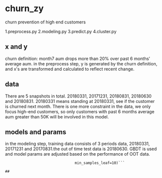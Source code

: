 # churn_zy
churn prevention of high end customers

1.preprocess.py
2.modeling.py
3.predict.py
4.cluster.py

## x and y
churn definition: month7 aum drops more than 20% over past 6 months' average aum.
in the preprocess step, y is generated by the churn definition, and x's are transformed and calculated to reflect recent change.

## data
There are 5 snapshots in total. 20180331, 20171231, 20180831, 20180630 and 20180831.
20180331 means standing at 20180331, see if the customer is churned next month. There is one more constraint in the data, we only focus high-end customers, so only customers with past 6 months average aum greater than 50K  will be involved in this model.

## models and params
in the modeling step, training data consists of 3 periods data, 20180331, 20171231 and 20170831.the out of time test data is 20180630. 
GBDT is used and model params are adjusted based on the performance of OOT data.
```gbr = GradientBoostingRegressor(loss='ls', max_depth=8, learning_rate=0.04, n_estimators=150, min_samples_split=10,
                                min_samples_leaf=10)```
                                
## 

